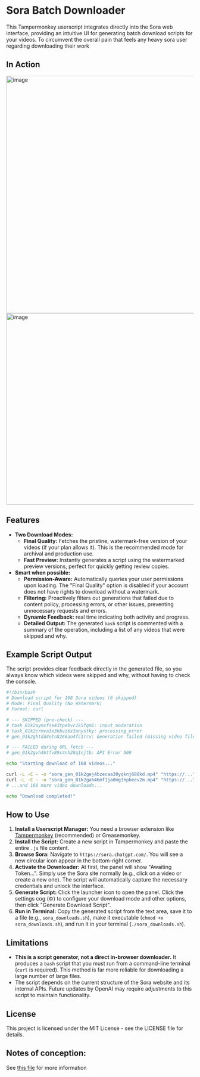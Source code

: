 # Sora Batch Downloader

This Tampermonkey userscript integrates directly into the Sora web interface, providing an intuitive UI for generating batch download scripts for your videos. 
To circumvent the overall pain that feels any heavy sora user regarding downloading their work

## In Action
<img width="657" height="637" alt="image" src="https://github.com/user-attachments/assets/30ba8653-1301-4de7-bb88-78e6ad0bf01d" />
<img width="572" height="514" alt="image" src="https://github.com/user-attachments/assets/39efb106-6ef7-46c8-97c2-846aae5bb028" />


## Features

-   **Two Download Modes:**
    -   **Final Quality:** Fetches the pristine, watermark-free version of your videos (if your plan allows it). This is the recommended mode for archival and production use.
    -   **Fast Preview:** Instantly generates a script using the watermarked preview versions, perfect for quickly getting review copies.
-   **Smart when possible:**
    -   **Permission-Aware:** Automatically queries your user permissions upon loading. The "Final Quality" option is disabled if your account does not have rights to download without a watermark.
    -   **Filtering:** Proactively filters out generations that failed due to content policy, processing errors, or other issues, preventing unnecessary requests and errors.
    -   **Dynamic Feedback:** real time indicating both activity and progress.
    -   **Detailed Output:** The generated `bash` script is commented with a summary of the operation, including a list of any videos that were skipped and why.

## Example Script Output

The script provides clear feedback directly in the generated file, so you always know which videos were skipped and why, without having to check the console.

```bash
#!/bin/bash
# Download script for 168 Sora videos (6 skipped)
# Mode: Final Quality (No Watermark)
# Format: curl

# --- SKIPPED (pre-check) ---
# task_01k2aymxfse43tpebvc1k5fqm1: input_moderation
# task_01k2crmva3e3kbvz6x3anystky: processing_error
# gen_01k2ghtdd4etn8266an4fc1rrv: Generation failed (missing video file)

# --- FAILED during URL fetch ---
# gen_01k2gvh46tfv89s4nh28q1njtb: API Error 500

echo "Starting download of 168 videos..."

curl -L -C - -o "sora_gen_01k2gej4bzecaa30yqknj688kd.mp4" "https://..."
curl -L -C - -o "sora_gen_01k2gah46mf1ja0mg3hpbeev2m.mp4" "https://..."
# ...and 166 more video downloads...

echo "Download completed!"
```

## How to Use

1.  **Install a Userscript Manager:** You need a browser extension like [Tampermonkey](https://www.tampermonkey.net/) (recommended) or Greasemonkey.
2.  **Install the Script:** Create a new script in Tampermonkey and paste the entire `.js` file content.
3.  **Browse Sora:** Navigate to `https://sora.chatgpt.com/`. You will see a new circular icon appear in the bottom-right corner.
4.  **Activate the Downloader:** At first, the panel will show "Awaiting Token...". Simply use the Sora site normally (e.g., click on a video or create a new one). The script will automatically capture the necessary credentials and unlock the interface.
5.  **Generate Script:** Click the launcher icon to open the panel. Click the settings cog (⚙️) to configure your download mode and other options, then click "Generate Download Script".
6.  **Run in Terminal:** Copy the generated script from the text area, save it to a file (e.g., `sora_downloads.sh`), make it executable (`chmod +x sora_downloads.sh`), and run it in your terminal (`./sora_downloads.sh`).

## Limitations

-   **This is a script generator, not a direct in-browser downloader.** It produces a `bash` script that you must run from a command-line terminal (`curl` is required). This method is far more reliable for downloading a large number of large files.
-   The script depends on the current structure of the Sora website and its internal APIs. Future updates by OpenAI may require adjustments to this script to maintain functionality.

## License

This project is licensed under the MIT License - see the LICENSE file for details.

## Notes of conception:
See [this file](.llm.md) for more information
